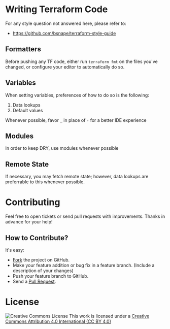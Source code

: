 # Writing Terraform Code

For any style question not answered here, please refer to:
* https://github.com/bsnape/terraform-style-guide

## Formatters
Before pushing any TF code, either run `terraform fmt` on the files you've changed, or configure your editor to automatically do so.

## Variables
When setting variables, preferences of how to do so is the following:
1) Data lookups
2) Default values

Whenever possible, favor `_` in place of `-` for a better IDE experience

## Modules
In order to keep DRY, use modules whenever possible

## Remote State
If necessary, you may fetch remote state; however, data lookups are preferrable to this whenever possible.

# Contributing
Feel free to open tickets or send pull requests with improvements. Thanks in
advance for your help!

## How to Contribute?

It's easy:

* [Fork](https://help.github.com/articles/fork-a-repo) the project on GitHub.
* Make your feature addition or bug fix in a feature branch. (Include a description of your changes)
* Push your feature branch to GitHub.
* Send a [Pull Request](https://help.github.com/articles/using-pull-requests).

# License

![Creative Commons License](https://licensebuttons.net/l/by/4.0/88x31.png)
This work is licensed under a [Creative Commons Attribution 4.0 International (CC BY 4.0)](https://creativecommons.org/licenses/by/4.0/deed.en_US)
